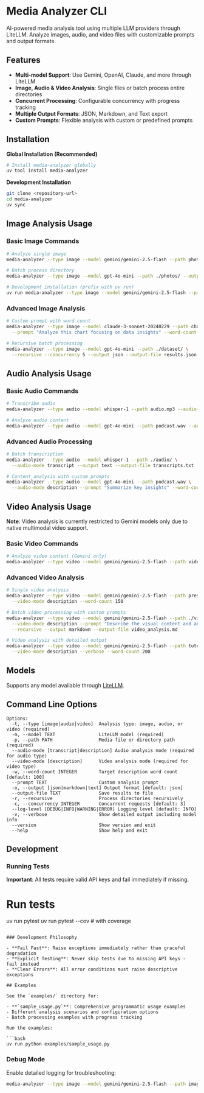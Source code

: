 # Media Analyzer CLI

AI-powered media analysis tool using multiple LLM providers through LiteLLM. Analyze images, audio, and video files with customizable prompts and output formats.

## Features

- **Multi-model Support**: Use Gemini, OpenAI, Claude, and more through LiteLLM
- **Image, Audio & Video Analysis**: Single files or batch process entire directories
- **Concurrent Processing**: Configurable concurrency with progress tracking
- **Multiple Output Formats**: JSON, Markdown, and Text export
- **Custom Prompts**: Flexible analysis with custom or predefined prompts

## Installation

**Global Installation (Recommended)**

```bash
# Install media-analyzer globally
uv tool install media-analyzer
```

**Development Installation**

```bash
git clone <repository-url>
cd media-analyzer
uv sync
```

## Image Analysis Usage

### Basic Image Commands

```bash
# Analyze single image
media-analyzer --type image --model gemini/gemini-2.5-flash --path photo.jpg

# Batch process directory
media-analyzer --type image --model gpt-4o-mini --path ./photos/ --output markdown

# Development installation (prefix with uv run)
uv run media-analyzer --type image --model gemini/gemini-2.5-flash --path photo.jpg
```

### Advanced Image Analysis

```bash
# Custom prompt with word count
media-analyzer --type image --model claude-3-sonnet-20240229 --path chart.jpg \
  --prompt "Analyze this chart focusing on data insights" --word-count 300

# Recursive batch processing
media-analyzer --type image --model gpt-4o-mini --path ./dataset/ \
  --recursive --concurrency 5 --output json --output-file results.json
```

## Audio Analysis Usage

### Basic Audio Commands

```bash
# Transcribe audio
media-analyzer --type audio --model whisper-1 --path audio.mp3 --audio-mode transcript

# Analyze audio content
media-analyzer --type audio --model gpt-4o-mini --path podcast.wav --audio-mode description
```

### Advanced Audio Processing

```bash
# Batch transcription
media-analyzer --type audio --model whisper-1 --path ./audio/ \
  --audio-mode transcript --output text --output-file transcripts.txt

# Content analysis with custom prompts
media-analyzer --type audio --model gpt-4o-mini --path podcast.wav \
  --audio-mode description --prompt "Summarize key insights" --word-count 200
```

## Video Analysis Usage

**Note**: Video analysis is currently restricted to Gemini models only due to native multimodal video support.

### Basic Video Commands

```bash
# Analyze video content (Gemini only)
media-analyzer --type video --model gemini/gemini-2.5-flash --path video.mp4 --video-mode description
```

### Advanced Video Analysis

```bash
# Single video analysis
media-analyzer --type video --model gemini/gemini-2.5-flash --path presentation.mp4 \
  --video-mode description --word-count 150

# Batch video processing with custom prompts
media-analyzer --type video --model gemini/gemini-2.5-flash --path ./videos/ \
  --video-mode description --prompt "Describe the visual content and any audio" \
  --recursive --output markdown --output-file video_analysis.md

# Video analysis with detailed output
media-analyzer --type video --model gemini/gemini-2.5-flash --path tutorial.mp4 \
  --video-mode description --verbose --word-count 200
```

## Models

Supports any model available through [LiteLLM](https://docs.litellm.ai/docs/providers).


## Command Line Options

```
Options:
  -t, --type [image|audio|video]  Analysis type: image, audio, or video (required)
  -m, --model TEXT                LiteLLM model (required)
  -p, --path PATH                 Media file or directory path (required)
  --audio-mode [transcript|description] Audio analysis mode (required for audio type)
  --video-mode [description]      Video analysis mode (required for video type)
  -w, --word-count INTEGER        Target description word count [default: 100]
  --prompt TEXT                   Custom analysis prompt
  -o, --output [json|markdown|text] Output format [default: json]
  --output-file TEXT              Save results to file
  -r, --recursive                 Process directories recursively
  -c, --concurrency INTEGER       Concurrent requests [default: 3]
  --log-level [DEBUG|INFO|WARNING|ERROR] Logging level [default: INFO]
  -v, --verbose                   Show detailed output including model info
  --version                       Show version and exit
  --help                          Show help and exit
```

## Development

### Running Tests

**Important**: All tests require valid API keys and fail immediately if missing.


# Run tests
uv run pytest
uv run pytest --cov  # with coverage
```

### Development Philosophy

- **Fail Fast**: Raise exceptions immediately rather than graceful degradation
- **Explicit Testing**: Never skip tests due to missing API keys - fail instead
- **Clear Errors**: All error conditions must raise descriptive exceptions

## Examples

See the `examples/` directory for:

- **`sample_usage.py`**: Comprehensive programmatic usage examples
- Different analysis scenarios and configuration options
- Batch processing examples with progress tracking

Run the examples:

```bash
uv run python examples/sample_usage.py
```

### Debug Mode

Enable detailed logging for troubleshooting:

```bash
media-analyzer --type image --model gemini/gemini-2.5-flash --path image.jpg --log-level DEBUG
```
